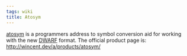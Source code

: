```yaml
---
tags: wiki
title: Atosym
---
```


[atosym](/wiki/atosym) is a programmers address to symbol conversion aid for working with the new [DWARF](/wiki/DWARF) format. The official product page is: <http://wincent.dev/a/products/atosym/>
